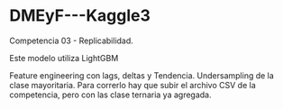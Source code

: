 # DMEyF---Kaggle3

Competencia 03 - Replicabilidad.

Este modelo utiliza LightGBM

Feature engineering con lags, deltas y Tendencia. Undersampling de la clase mayoritaria. Para correrlo hay que subir el archivo CSV de la competencia, pero con las clase ternaria ya agregada.
